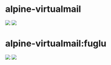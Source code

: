 # alpine-virtualmail

[![](https://images.microbadger.com/badges/version/combro2k/alpine-virtualmail.svg)](https://microbadger.com/images/combro2k/alpine-virtualmail "Get your own version badge on microbadger.com")
[![](https://images.microbadger.com/badges/image/combro2k/alpine-virtualmail.svg)](https://microbadger.com/images/combro2k/alpine-virtualmail "Get your own image badge on microbadger.com")
# alpine-virtualmail:fuglu

[![](https://images.microbadger.com/badges/version/combro2k/alpine-virtualmail:fuglu.svg)](https://microbadger.com/images/combro2k/alpine-virtualmail:fuglu "Get your own version badge on microbadger.com")
[![](https://images.microbadger.com/badges/image/combro2k/alpine-virtualmail:fuglu.svg)](https://microbadger.com/images/combro2k/alpine-virtualmail:fuglu "Get your own image badge on microbadger.com")
